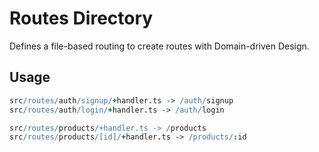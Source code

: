 # Routes Directory

Defines a file-based routing to create routes with Domain-driven Design.

## Usage

```coffee
src/routes/auth/signup/+handler.ts -> /auth/signup
src/routes/auth/login/+handler.ts -> /auth/login

src/routes/products/+handler.ts -> /products
src/routes/products/[id]/+handler.ts -> /products/:id
```
